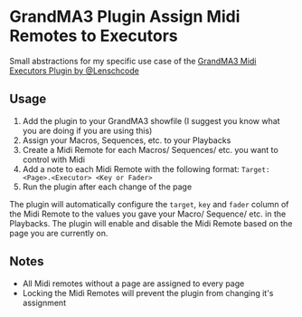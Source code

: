 # GrandMA3 Plugin Assign Midi Remotes to Executors

Small abstractions for my specific use case of the [GrandMA3 Midi Executors Plugin by @Lenschcode](https://github.com/lenschcode/gma3-midi-executors)

## Usage

1. Add the plugin to your GrandMA3 showfile (I suggest you know what you are doing if you are using this)
2. Assign your Macros, Sequences, etc. to your Playbacks
3. Create a Midi Remote for each Macros/ Sequences/ etc. you want to control with Midi
4. Add a note to each Midi Remote with the following format: `Target: <Page>.<Executor> <Key or Fader>`
5. Run the plugin after each change of the page

The plugin will automatically configure the `target`, `key` and `fader` column of the Midi Remote to the values you gave your Macro/ Sequence/ etc. in the Playbacks.
The plugin will enable and disable the Midi Remote based on the page you are currently on.

## Notes

-   All Midi remotes without a page are assigned to every page
-   Locking the Midi Remotes will prevent the plugin from changing it's assignment
